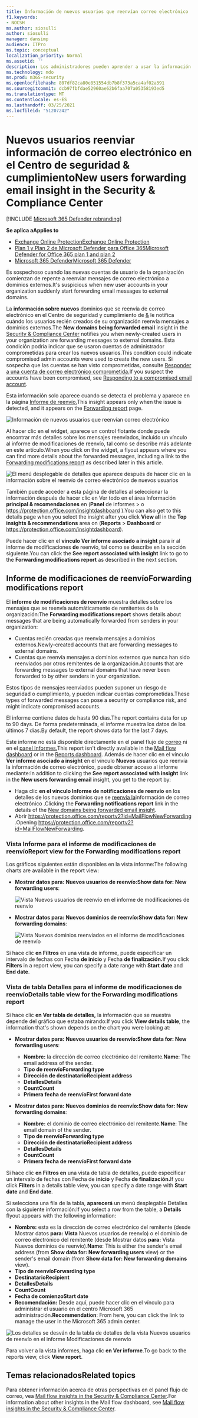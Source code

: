 ```yaml
---
title: Información de nuevos usuarios que reenvían correo electrónico
f1.keywords:
- NOCSH
ms.author: siosulli
author: siosulli
manager: dansimp
audience: ITPro
ms.topic: conceptual
localization_priority: Normal
ms.assetid: ''
description: Los administradores pueden aprender a usar la información sobre nuevos usuarios que reenvía correo electrónico en el Centro de seguridad & cumplimiento para investigar cuándo los usuarios de su organización reenvía mensajes a nuevos dominios.
ms.technology: mdo
ms.prod: m365-security
ms.openlocfilehash: 807df82ca80e851554db7b8f373a5ca4af02a391
ms.sourcegitcommit: dcb97fbfdae52960ae62b6faa707a05358193ed5
ms.translationtype: MT
ms.contentlocale: es-ES
ms.lasthandoff: 03/25/2021
ms.locfileid: "51207242"
---
```

# <a name="new-users-forwarding-email-insight-in-the-security--compliance-center"></a><span data-ttu-id="d16cd-103">Nuevos usuarios reenviar información de correo electrónico en el Centro de seguridad & cumplimiento</span><span class="sxs-lookup"><span data-stu-id="d16cd-103">New users forwarding email insight in the Security & Compliance Center</span></span>

[!INCLUDE [Microsoft 365 Defender rebranding](../includes/microsoft-defender-for-office.md)]

<span data-ttu-id="d16cd-104">**Se aplica a**</span><span class="sxs-lookup"><span data-stu-id="d16cd-104">**Applies to**</span></span>
- [<span data-ttu-id="d16cd-105">Exchange Online Protection</span><span class="sxs-lookup"><span data-stu-id="d16cd-105">Exchange Online Protection</span></span>](exchange-online-protection-overview.md)
- [<span data-ttu-id="d16cd-106">Plan 1 y Plan 2 de Microsoft Defender para Office 365</span><span class="sxs-lookup"><span data-stu-id="d16cd-106">Microsoft Defender for Office 365 plan 1 and plan 2</span></span>](defender-for-office-365.md)
- [<span data-ttu-id="d16cd-107">Microsoft 365 Defender</span><span class="sxs-lookup"><span data-stu-id="d16cd-107">Microsoft 365 Defender</span></span>](../defender/microsoft-365-defender.md)

<span data-ttu-id="d16cd-108">Es sospechoso cuando las nuevas cuentas de usuario de la organización comienzan de repente a reenviar mensajes de correo electrónico a dominios externos.</span><span class="sxs-lookup"><span data-stu-id="d16cd-108">It's suspicious when new user accounts in your organization suddenly start forwarding email messages to external domains.</span></span>

<span data-ttu-id="d16cd-109">La **información sobre nuevos** dominios que se reenvía de correo electrónico en el Centro de seguridad y cumplimiento de [&](https://protection.office.com) le notifica cuándo los usuarios recién creados de su organización reenvía mensajes a dominios externos.</span><span class="sxs-lookup"><span data-stu-id="d16cd-109">The **New domains being forwarded email** insight in the [Security & Compliance Center](https://protection.office.com) notifies you when newly-created users in your organization are forwarding messages to external domains.</span></span> <span data-ttu-id="d16cd-110">Esta condición podría indicar que se usaron cuentas de administrador comprometidas para crear los nuevos usuarios.</span><span class="sxs-lookup"><span data-stu-id="d16cd-110">This condition could indicate compromised admin accounts were used to create the new users.</span></span> <span data-ttu-id="d16cd-111">Si sospecha que las cuentas se han visto comprometidas, consulte [Responder a una cuenta de correo electrónico comprometida.](responding-to-a-compromised-email-account.md)</span><span class="sxs-lookup"><span data-stu-id="d16cd-111">If you suspect the accounts have been compromised, see [Responding to a compromised email account](responding-to-a-compromised-email-account.md).</span></span>

<span data-ttu-id="d16cd-112">Esta información solo aparece cuando se detecta el problema y aparece en la página [Informe de reenvío.](view-mail-flow-reports.md#forwarding-report)</span><span class="sxs-lookup"><span data-stu-id="d16cd-112">This insight appears only when the issue is detected, and it appears on the [Forwarding report](view-mail-flow-reports.md#forwarding-report) page.</span></span>

![Información de nuevos usuarios que reenvían correo electrónico](../../media/mfi-new-users-forwarding-email.png)

<span data-ttu-id="d16cd-114">Al hacer clic en el widget, aparece un control flotante donde puede encontrar más [](#forwarding-modifications-report) detalles sobre los mensajes reenviados, incluido un vínculo al informe de modificaciones de reenvío, tal como se describe más adelante en este artículo.</span><span class="sxs-lookup"><span data-stu-id="d16cd-114">When you click on the widget, a flyout appears where you can find more details about the forwarded messages, including a link to the [Forwarding modifications report](#forwarding-modifications-report) as described later in this article.</span></span>

![El menú desplegable de detalles que aparece después de hacer clic en la información sobre el reenvío de correo electrónico de nuevos usuarios](../../media/mfi-new-users-forwarding-email-details.png)

<span data-ttu-id="d16cd-116">También puede acceder a esta página de detalles  al seleccionar la información después de hacer clic en Ver todo en el área Información **principal & recomendaciones** en (**Panel** de informes \>  o <https://protection.office.com/insightdashboard> ).</span><span class="sxs-lookup"><span data-stu-id="d16cd-116">You can also get to this details page when you select the insight after you click **View all** in the **Top insights & recommendations** area on (**Reports** \> **Dashboard** or <https://protection.office.com/insightdashboard>).</span></span>

<span data-ttu-id="d16cd-117">Puede hacer clic en el **vínculo Ver informe asociado a insight** para ir al informe de modificaciones **de** reenvío, tal como se describe en la sección siguiente.</span><span class="sxs-lookup"><span data-stu-id="d16cd-117">You can click the **See report associated with insight** link to go to the **Forwarding modifications report** as described in the next section.</span></span>

## <a name="forwarding-modifications-report"></a><span data-ttu-id="d16cd-118">Informe de modificaciones de reenvío</span><span class="sxs-lookup"><span data-stu-id="d16cd-118">Forwarding modifications report</span></span>

<span data-ttu-id="d16cd-119">El **informe de modificaciones de reenvío** muestra detalles sobre los mensajes que se reenvía automáticamente de remitentes de la organización:</span><span class="sxs-lookup"><span data-stu-id="d16cd-119">The **Forwarding modifications report** shows details about messages that are being automatically forwarded from senders in your organization:</span></span>

- <span data-ttu-id="d16cd-120">Cuentas recién creadas que reenvía mensajes a dominios externos.</span><span class="sxs-lookup"><span data-stu-id="d16cd-120">Newly-created accounts that are forwarding messages to external domains.</span></span>
- <span data-ttu-id="d16cd-121">Cuentas que reenvía mensajes a dominios externos que nunca han sido reenviados por otros remitentes de la organización.</span><span class="sxs-lookup"><span data-stu-id="d16cd-121">Accounts that are forwarding messages to external domains that have never been forwarded to by other senders in your organization.</span></span>

<span data-ttu-id="d16cd-122">Estos tipos de mensajes reenviados pueden suponer un riesgo de seguridad o cumplimiento, y pueden indicar cuentas comprometidas.</span><span class="sxs-lookup"><span data-stu-id="d16cd-122">These types of forwarded messages can pose a security or compliance risk, and might indicate compromised accounts.</span></span>

<span data-ttu-id="d16cd-123">El informe contiene datos de hasta 90 días.</span><span class="sxs-lookup"><span data-stu-id="d16cd-123">The report contains data for up to 90 days.</span></span> <span data-ttu-id="d16cd-124">De forma predeterminada, el informe muestra los datos de los últimos 7 días.</span><span class="sxs-lookup"><span data-stu-id="d16cd-124">By default, the report shows data for the last 7 days.</span></span>

<span data-ttu-id="d16cd-125">Este informe no está disponible directamente en el panel flujo de [correo](mail-flow-insights-v2.md) ni en el [panel Informes.](view-mail-flow-reports.md)</span><span class="sxs-lookup"><span data-stu-id="d16cd-125">This report isn't directly available in the [Mail flow dashboard](mail-flow-insights-v2.md) or in the [Reports dashboard](view-mail-flow-reports.md).</span></span> <span data-ttu-id="d16cd-126">Además de hacer clic en el vínculo **Ver informe asociado a insight** en el vínculo **Nuevos** usuarios que reenvía la información de correo electrónico, puede obtener acceso al informe mediante:</span><span class="sxs-lookup"><span data-stu-id="d16cd-126">In addition to clicking the **See report associated with insight** link in the **New users forwarding email** insight, you get to the report by:</span></span>

- <span data-ttu-id="d16cd-127">Haga clic **en el vínculo Informe de notificaciones de reenvío** en los detalles de los nuevos dominios que se [reenvía la](mfi-new-domains-being-forwarded-email.md)información de correo electrónico .</span><span class="sxs-lookup"><span data-stu-id="d16cd-127">Clicking the **Forwarding notifications report** link in the details of the [New domains being forwarded email insight](mfi-new-domains-being-forwarded-email.md).</span></span>
- <span data-ttu-id="d16cd-128">Abrir <https://protection.office.com/reportv2?id=MailFlowNewForwarding> .</span><span class="sxs-lookup"><span data-stu-id="d16cd-128">Opening <https://protection.office.com/reportv2?id=MailFlowNewForwarding>.</span></span>

### <a name="report-view-for-the-forwarding-modifications-report"></a><span data-ttu-id="d16cd-129">Vista Informe para el informe de modificaciones de reenvío</span><span class="sxs-lookup"><span data-stu-id="d16cd-129">Report view for the Forwarding modifications report</span></span>

<span data-ttu-id="d16cd-130">Los gráficos siguientes están disponibles en la vista informe:</span><span class="sxs-lookup"><span data-stu-id="d16cd-130">The following charts are available in the report view:</span></span>

- <span data-ttu-id="d16cd-131">**Mostrar datos para: Nuevos usuarios de reenvío:**</span><span class="sxs-lookup"><span data-stu-id="d16cd-131">**Show data for: New forwarding users**:</span></span>

  ![Vista Nuevos usuarios de reenvío en el informe de modificaciones de reenvío](../../media/forwarding-modifications-report-new-forwarding-users.png)

- <span data-ttu-id="d16cd-133">**Mostrar datos para: Nuevos dominios de reenvío:**</span><span class="sxs-lookup"><span data-stu-id="d16cd-133">**Show data for: New forwarding domains**:</span></span>

  ![Vista Nuevos dominios reenviados en el informe de modificaciones de reenvío](../../media/forwarding-modifications-report-new-forwarded-domains.png)

<span data-ttu-id="d16cd-135">Si hace clic **en Filtros** en una vista de informe, puede especificar un intervalo de fechas con Fecha **de inicio** y Fecha **de finalización.**</span><span class="sxs-lookup"><span data-stu-id="d16cd-135">If you click **Filters** in a report view, you can specify a date range with **Start date** and **End date**.</span></span>

### <a name="details-table-view-for-the-forwarding-modifications-report"></a><span data-ttu-id="d16cd-136">Vista de tabla Detalles para el informe de modificaciones de reenvío</span><span class="sxs-lookup"><span data-stu-id="d16cd-136">Details table view for the Forwarding modifications report</span></span>

<span data-ttu-id="d16cd-137">Si hace clic **en Ver tabla de detalles,** la información que se muestra depende del gráfico que estaba mirando:</span><span class="sxs-lookup"><span data-stu-id="d16cd-137">If you click **View details table**, the information that's shown depends on the chart you were looking at:</span></span>

- <span data-ttu-id="d16cd-138">**Mostrar datos para: Nuevos usuarios de reenvío:**</span><span class="sxs-lookup"><span data-stu-id="d16cd-138">**Show data for: New forwarding users**:</span></span>

  - <span data-ttu-id="d16cd-139">**Nombre:** la dirección de correo electrónico del remitente.</span><span class="sxs-lookup"><span data-stu-id="d16cd-139">**Name**: The email address of the sender.</span></span>
  - <span data-ttu-id="d16cd-140">**Tipo de reenvío**</span><span class="sxs-lookup"><span data-stu-id="d16cd-140">**Forwarding type**</span></span>
  - <span data-ttu-id="d16cd-141">**Dirección de destinatario**</span><span class="sxs-lookup"><span data-stu-id="d16cd-141">**Recipient address**</span></span>
  - <span data-ttu-id="d16cd-142">**Detalles**</span><span class="sxs-lookup"><span data-stu-id="d16cd-142">**Details**</span></span>
  - <span data-ttu-id="d16cd-143">**Count**</span><span class="sxs-lookup"><span data-stu-id="d16cd-143">**Count**</span></span>
  - <span data-ttu-id="d16cd-144">**Primera fecha de reenvío**</span><span class="sxs-lookup"><span data-stu-id="d16cd-144">**First forward date**</span></span>

- <span data-ttu-id="d16cd-145">**Mostrar datos para: Nuevos dominios de reenvío:**</span><span class="sxs-lookup"><span data-stu-id="d16cd-145">**Show data for: New forwarding domains**:</span></span>

  - <span data-ttu-id="d16cd-146">**Nombre:** el dominio de correo electrónico del remitente.</span><span class="sxs-lookup"><span data-stu-id="d16cd-146">**Name**: The email domain of the sender.</span></span>
  - <span data-ttu-id="d16cd-147">**Tipo de reenvío**</span><span class="sxs-lookup"><span data-stu-id="d16cd-147">**Forwarding type**</span></span>
  - <span data-ttu-id="d16cd-148">**Dirección de destinatario**</span><span class="sxs-lookup"><span data-stu-id="d16cd-148">**Recipient address**</span></span>
  - <span data-ttu-id="d16cd-149">**Detalles**</span><span class="sxs-lookup"><span data-stu-id="d16cd-149">**Details**</span></span>
  - <span data-ttu-id="d16cd-150">**Count**</span><span class="sxs-lookup"><span data-stu-id="d16cd-150">**Count**</span></span>
  - <span data-ttu-id="d16cd-151">**Primera fecha de reenvío**</span><span class="sxs-lookup"><span data-stu-id="d16cd-151">**First forward date**</span></span>

<span data-ttu-id="d16cd-152">Si hace clic **en Filtros en** una vista de tabla de detalles, puede especificar un intervalo de fechas con Fecha de **inicio** y Fecha **de finalización.**</span><span class="sxs-lookup"><span data-stu-id="d16cd-152">If you click **Filters** in a details table view, you can specify a date range with **Start date** and **End date**.</span></span>

<span data-ttu-id="d16cd-153">Si selecciona una fila de la tabla, **aparecerá** un menú desplegable Detalles con la siguiente información:</span><span class="sxs-lookup"><span data-stu-id="d16cd-153">If you select a row from the table, a **Details** flyout appears with the following information:</span></span>

- <span data-ttu-id="d16cd-154">**Nombre:** esta es la dirección de correo electrónico del remitente (desde Mostrar datos **para: Vista** Nuevos usuarios de reenvío) o el dominio de correo electrónico del remitente (desde Mostrar datos **para:** Vista Nuevos dominios de reenvío).</span><span class="sxs-lookup"><span data-stu-id="d16cd-154">**Name**: This is either the sender's email address (from **Show data for: New forwarding users** view) or the sender's email domain (from **Show data for: New forwarding domains** view).</span></span>
- <span data-ttu-id="d16cd-155">**Tipo de reenvío**</span><span class="sxs-lookup"><span data-stu-id="d16cd-155">**Forwarding type**</span></span>
- <span data-ttu-id="d16cd-156">**Destinatario**</span><span class="sxs-lookup"><span data-stu-id="d16cd-156">**Recipient**</span></span>
- <span data-ttu-id="d16cd-157">**Detalles**</span><span class="sxs-lookup"><span data-stu-id="d16cd-157">**Details**</span></span>
- <span data-ttu-id="d16cd-158">**Count**</span><span class="sxs-lookup"><span data-stu-id="d16cd-158">**Count**</span></span>
- <span data-ttu-id="d16cd-159">**Fecha de comienzo**</span><span class="sxs-lookup"><span data-stu-id="d16cd-159">**Start date**</span></span>
- <span data-ttu-id="d16cd-160">**Recomendación:** Desde aquí, puede hacer clic en el vínculo para administrar el usuario en el centro Microsoft 365 administración.</span><span class="sxs-lookup"><span data-stu-id="d16cd-160">**Recommendation**: From here, you can click the link to manage the user in the Microsoft 365 admin center.</span></span>

![Los detalles se desván de la tabla de detalles de la vista Nuevos usuarios de reenvío en el informe Modificaciones de reenvío](../../media/mfi-forwarding-modifications-report-new-forwarding-users-view-details-table-details.png)

<span data-ttu-id="d16cd-162">Para volver a la vista informes, haga clic **en Ver informe**.</span><span class="sxs-lookup"><span data-stu-id="d16cd-162">To go back to the reports view, click **View report**.</span></span>

## <a name="related-topics"></a><span data-ttu-id="d16cd-163">Temas relacionados</span><span class="sxs-lookup"><span data-stu-id="d16cd-163">Related topics</span></span>

<span data-ttu-id="d16cd-164">Para obtener información acerca de otras perspectivas en el panel flujo de correo, vea [Mail flow insights in the Security & Compliance Center](mail-flow-insights-v2.md).</span><span class="sxs-lookup"><span data-stu-id="d16cd-164">For information about other insights in the Mail flow dashboard, see [Mail flow insights in the Security & Compliance Center](mail-flow-insights-v2.md).</span></span>
